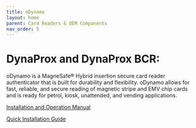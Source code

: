 ```yaml
---
title: oDynamo
layout: home
parent: Card Readers & OEM Components
nav_order: 5
---
```


# DynaProx and DynaProx BCR:

oDynamo is a MagneSafe® Hybrid insertion secure card reader authenticator that is built for durability and flexibility. oDynamo allows for fast, reliable, and secure reading of magnetic stripe and EMV chip cards and is ready for petrol, kiosk, unattended, and vending applications.

[Installation and Operation Manual](https://www.magtek.com/content/documentationfiles/d998200149.pdf)

[Quick Installation Guide](https://www.magtek.com/content/documentationfiles/d998200307.pdf)